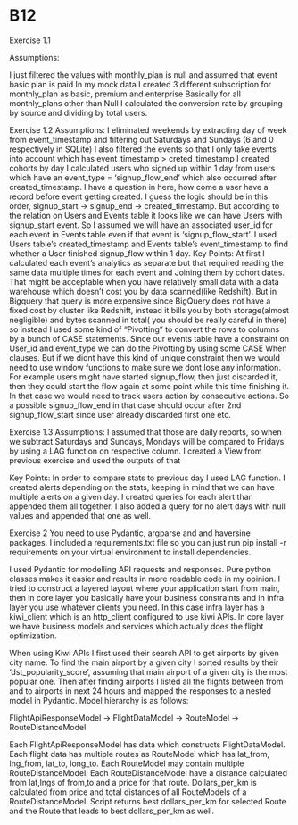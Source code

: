 # B12


Exercise 1.1

Assumptions:

I just filtered the values with monthly_plan is null and assumed that event basic plan is paid
In my mock data I created 3 different subscription for monthly_plan as basic, premium and enterprise
Basically for all monthly_plans other than Null I calculated the conversion rate by grouping by source and dividing by total users.
	
Exercise 1.2
Assumptions:
I eliminated weekends by extracting day of week from event_timestamp and filtering out Saturdays and Sundays (6 and 0 respectively in SQLite)
I also filtered the events so that I only take events into account which has event_timestamp > creted_timestamp
I created cohorts by day
I calculated users who signed up within 1 day from users which have an event_type = ‘signup_flow_end’ which also occurred after created_timestamp.
 I have a question in here, how come a user have a record before event getting created. I guess the logic should be in this order, signup_start -> signup_end -> created_timestamp. But according to the relation on Users and Events table it looks like we can have Users with signup_start event. So I assumed we will have an associated user_id for each event in Events table even if that event is ‘signup_flow_start’. I used Users table’s created_timestamp and Events table’s event_timestamp to find whether a User finished signup_flow within 1 day.
Key Points:
At first I calculated each event’s analytics as separate but that required reading the same data multiple times for each event and Joining them by cohort dates. That might be acceptable when you have relatively small data with a data warehouse which doesn’t cost you by data scanned(like Redshift). But in Bigquery that query is more expensive since BigQuery does not have a fixed cost by cluster like Redshift, instead it bills you by both storage(almost negligible) and bytes scanned in total( you should be really careful in there) so instead I used some kind of “Pivotting” to convert the rows to columns by a bunch of CASE statements. 
Since our events table have a constraint on User_id and event_type we can do the Pivotting by using some CASE When clauses. But if we didnt have this kind of unique constraint then we would need to use window functions to make sure we dont lose any information. For example users might have started signup_flow, then just discarded it, then they could start the flow again at some point while this time finishing it. In that case we would need to track users action by consecutive actions. So a possible signup_flow_end in that case should occur after 2nd signup_flow_start since user already discarded first one etc.

Exercise 1.3
Assumptions:
I assumed that those are daily reports, so when we subtract Saturdays and Sundays, Mondays will be compared to Fridays by using a LAG function on respective column.
I created a View from previous exercise and used the outputs of that

Key Points:
In order to compare stats to previous day I used LAG function.
I created alerts depending on the stats, keeping in mind that we can have multiple alerts on a given day.
I created queries for each alert than appended them all together. I also added a query for no alert days with null values and appended that one as well.

Exercise 2
You need to use Pydantic, argparse and and haversine packages. I included a requirements.txt file so you can just run pip install -r requirements on your virtual environment to install dependencies.

I used Pydantic for modelling API requests and responses. Pure python classes makes it easier and results in more readable code in my opinion.
I tried to construct a layered layout where your application start from main, then in core layer you basically have your business constraints and in infra layer you use whatever clients you need. In this case infra layer has a kiwi_client which is an http_client configured to use kiwi APIs. In core layer we have business models and services which actually does the flight optimization.

When using Kiwi APIs I first used their search API to get airports by given city name. To find the main airport by a given city I sorted results by their ‘dst_popularity_score’, assuming that main airport of a given city is the most popular one. Then after finding airports I listed all the flights between from and to airports in next 24 hours and mapped the responses to a nested model in Pydantic. Model hierarchy is as follows:

FlightApiResponseModel -> FlightDataModel -> RouteModel -> RouteDistanceModel

Each FlightApiResponseModel has data which constructs FlightDataModel. Each flight data has multiple routes as RouteModel which has lat_from, lng_from, lat_to, long_to. Each RouteModel may contain multiple RouteDistanceModel. Each RouteDistanceModel have a distance calculated from lat,lngs of from,to and a price for that route. Dollars_per_km is calculated from price and total distances of all RouteModels of a RouteDistanceModel. 
Script returns best dollars_per_km for selected Route and the Route that leads to best dollars_per_km as well.
